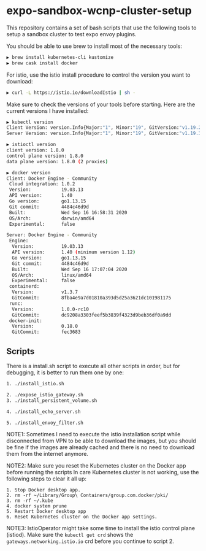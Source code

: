# expo-sandbox-wcnp-cluster-setup

This repository contains a set of bash scripts that use the following tools to setup a sandbox cluster to test expo envoy plugins.

You should be able to use brew to install most of the necessary tools:

```bash
▶ brew install kubernetes-cli kustomize
▶ brew cask install docker
```

For istio, use the istio install procedure to control the version you want to download:
```bash
▶ curl -L https://istio.io/downloadIstio | sh -
```


Make sure to check the versions of your tools before starting. Here are the current versions I have installed:

```bash
▶ kubectl version
Client Version: version.Info{Major:"1", Minor:"19", GitVersion:"v1.19.2", GitCommit:"f5743093fd1c663cb0cbc89748f730662345d44d", GitTreeState:"clean", BuildDate:"2020-09-16T21:51:49Z", GoVersion:"go1.15.2", Compiler:"gc", Platform:"darwin/amd64"}
Server Version: version.Info{Major:"1", Minor:"19", GitVersion:"v1.19.3", GitCommit:"1e11e4a2108024935ecfcb2912226cedeafd99df", GitTreeState:"clean", BuildDate:"2020-10-14T12:41:49Z", GoVersion:"go1.15.2", Compiler:"gc", Platform:"linux/amd64"}

▶ istioctl version
client version: 1.8.0
control plane version: 1.8.0
data plane version: 1.8.0 (2 proxies)

▶ docker version
Client: Docker Engine - Community
 Cloud integration: 1.0.2
 Version:           19.03.13
 API version:       1.40
 Go version:        go1.13.15
 Git commit:        4484c46d9d
 Built:             Wed Sep 16 16:58:31 2020
 OS/Arch:           darwin/amd64
 Experimental:      false

Server: Docker Engine - Community
 Engine:
  Version:          19.03.13
  API version:      1.40 (minimum version 1.12)
  Go version:       go1.13.15
  Git commit:       4484c46d9d
  Built:            Wed Sep 16 17:07:04 2020
  OS/Arch:          linux/amd64
  Experimental:     false
 containerd:
  Version:          v1.3.7
  GitCommit:        8fba4e9a7d01810a393d5d25a3621dc101981175
 runc:
  Version:          1.0.0-rc10
  GitCommit:        dc9208a3303feef5b3839f4323d9beb36df0a9dd
 docker-init:
  Version:          0.18.0
  GitCommit:        fec3683
```

## Scripts

There is a install.sh script to execute all other scripts in order, but for debugging, it is better to run them one by one:

```bash
1. ./install_istio.sh

2. ./expose_istio_gateway.sh
3. ./install_persistent_volume.sh

4. ./install_echo_server.sh

5. ./install_envoy_filter.sh
```

NOTE1: Sometimes I need to execute the istio installation script while disconnected from VPN to be able to download the images, but you should be fine if the images are already cached and there is no need to download them from the internet anymore.

NOTE2: Make sure you reset the Kubernetes cluster on the Docker app before running the scripts
In care Kubernetes cluster is not working, use the following steps to clear it all up:
```
1. Stop Docker desktop app.
2. rm -rf ~/Library/Group\ Containers/group.com.docker/pki/
3. rm -rf ~/.kube
4. docker system prune
5. Restart Docker desktop app
6. Reset Kubernetes cluster on the Docker app settings.
```

NOTE3: IstioOperator might take some time to install the istio control plane (istiod). Make sure the `kubectl get crd` shows the `gateways.networking.istio.io` crd before you continue to script 2.
